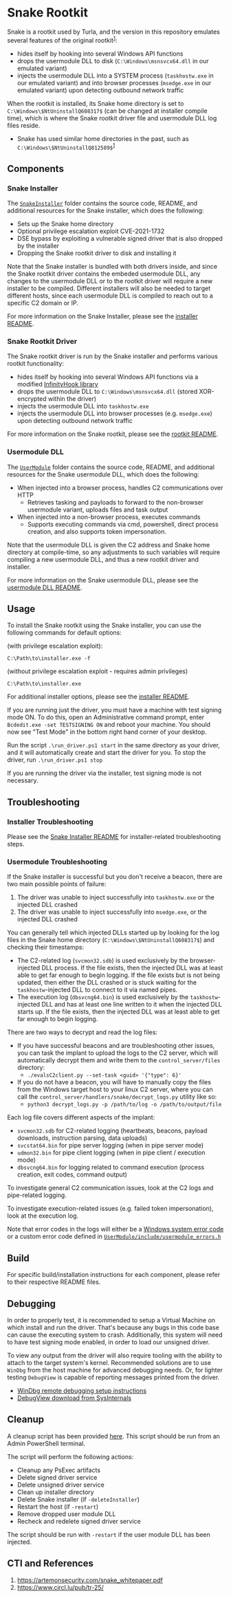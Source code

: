# Snake Rootkit
Snake is a rootkit used by Turla, and the version in this repository emulates several features of the original rootkit<sup>[1](https://artemonsecurity.com/snake_whitepaper.pdf)</sup>:
- hides itself by hooking into several Windows API functions
- drops the usermodule DLL to disk (`C:\Windows\msnsvcx64.dll` in our emulated variant)
- injects the usermodule DLL into a SYSTEM process (`taskhostw.exe` in our emulated variant) and into browser processes (`msedge.exe` in our emulated variant) upon detecting outbound network traffic

When the rootkit is installed, its Snake home directory is set to `C:\Windows\$NtUninstallQ608317$` (can be changed at installer compile time), which is where the Snake rootkit driver file and usermodule DLL log files reside.
  - Snake has used similar home directories in the past, such as `C:\Windows\$NtUninstallQ812589$`<sup>[1](https://artemonsecurity.com/snake_whitepaper.pdf)</sup>

## Components

### Snake Installer
The [`SnakeInstaller`](./SnakeInstaller/) folder contains the source code, README, and additional resources for the Snake installer, which does the following:
- Sets up the Snake home directory
- Optional privilege escalation exploit CVE-2021-1732
- DSE bypass by exploiting a vulnerable signed driver that is also dropped by the installer
- Dropping the Snake rootkit driver to disk and installing it

Note that the Snake installer is bundled with both drivers inside, and since the Snake rootkit driver contains the embeded usermodule DLL, any changes to the usermodule DLL or to the rootkit driver will require a new installer to be compiled. Different installers will also be needed to target different hosts, since each usermodule DLL is compiled to reach out to a specific C2 domain or IP.

For more information on the Snake Installer, please see the [installer README](./SnakeInstaller/README.md).

### Snake Rootkit Driver
The Snake rootkit driver is run by the Snake installer and performs various rootkit functionality:
- hides itself by hooking into several Windows API functions via a modified [InfinityHook library](./SnakeDriver/libinfinityhook/README.md)
- drops the usermodule DLL to `C:\Windows\msnsvcx64.dll` (stored XOR-encrypted within the driver)
- injects the usermodule DLL into `taskhostw.exe`
- injects the usermodule DLL into browser processes (e.g. `msedge.exe`) upon detecting outbound network traffic

For more information on the Snake rootkit, please see the [rootkit README](./SnakeDriver/README.md).

### Usermodule DLL
The [`UserModule`](./UserModule/) folder contains the source code, README, and additional resources for the Snake usermodule DLL, which does the following:
- When injected into a browser process, handles C2 communications over HTTP
  - Retrieves tasking and payloads to forward to the non-browser usermodule variant, uploads files and task output
- When injected into a non-browser process, executes commands
  - Supports executing commands via cmd, powershell, direct process creation, and also supports token impersonation.
  
Note that the usermodule DLL is given the C2 address and Snake home directory at compile-time, so any adjustments to such variables will require compiling a new usermodule DLL, and thus a new rootkit driver and installer.

For more information on the Snake usermodule DLL, please see the [usermodule DLL README](./UserModule/README.md).

## Usage
To install the Snake rootkit using the Snake installer, you can use the following commands for default options:

(with privilege escalation exploit):
```
C:\Path\to\installer.exe -f
```

(without privilege escalation exploit - requires admin privileges)
```
C:\Path\to\installer.exe
```

For additional installer options, please see the [installer README](./SnakeInstaller/README.md).

If you are running just the driver, you must have a machine with test signing mode ON. To do this, open an Administrative command prompt, enter `Bcdedit.exe -set TESTSIGNING ON` and reboot your machine. You should now see "Test Mode" in the bottom right hand corner of your desktop.

Run the script `.\run_driver.ps1 start` in the same directory as your driver, and it will automatically create and start the driver for you. To stop the driver, run `.\run_driver.ps1 stop`

If you are running the driver via the installer, test signing mode is not necessary.

## Troubleshooting

### Installer Troubleshooting
Please see the [Snake Installer README](./SnakeInstaller/README.md#troubleshooting) for installer-related troubleshooting steps.

### Usermodule Troubleshooting
If the Snake installer is successful but you don't receive a beacon, there are two main possible points of failure:
1. The driver was unable to inject successfully into `taskhostw.exe` or the injected DLL crashed
2. The driver was unable to inject successfully into `msedge.exe`, or the injected DLL crashed

You can generally tell which injected DLLs started up by looking for the log files in the Snake home directory (`C:\Windows\$NtUninstallQ608317$`) and checking their timestamps:
- The C2-related log (`svcmon32.sdb`) is used exclusively by the browser-injected DLL process. If the file exists, then the injected DLL was at least able to get far enough to begin logging. If the file exists but is not being updated, then either the DLL crashed or is stuck waiting for the `taskhostw`-injected DLL to connect to it via named pipes.
- The execution log (`dbsvcng64.bin`) is used exclusively by the `taskhostw`-injected DLL and has at least one line written to it when the injected DLL starts up. If the file exists, then the injected DLL was at least able to get far enough to begin logging.

There are two ways to decrypt and read the log files:
- If you have successful beacons and are troubleshooting other issues, you can task the implant to upload the logs to the C2 server, which will automatically decrypt them and write them to the `control_server/files` directory:
    - `./evalsC2client.py --set-task <guid> '{"type": 6}'`
- If you do not have a beacon, you will have to manually copy the files from the Windows target host to your linux C2 server, where you can call the 
`control_server/handlers/snake/decrypt_logs.py` utility like so:
    - `python3 decrypt_logs.py -p /path/to/log -o /path/to/output/file`

Each log file covers different aspects of the implant:
- `svcmon32.sdb` for C2-related logging (heartbeats, beacons, payload downloads, instruction parsing, data uploads)
- `svcstat64.bin` for pipe server logging (when in pipe server mode)
- `udmon32.bin` for pipe client logging (when in pipe client / execution mode)
- `dbsvcng64.bin` for logging related to command execution (process creation, exit codes, command output)

To investigate general C2 communication issues, look at the C2 logs and pipe-related logging.

To investigate execution-related issues (e.g. failed token impersonation), look at the execution log.

Note that error codes in the logs will either be a [Windows system error code](https://learn.microsoft.com/en-us/windows/win32/debug/system-error-codes--0-499-) or a custom error code defined in [`UserModule/include/usermodule_errors.h`](./UserModule/include/usermodule_errors.h)

## Build
For specific build/installation instructions for each component, please refer to their respective README files.

## Debugging
In order to properly test, it is recommended to setup a Virtual Machine on which install and run the driver.
That's because any bugs in this code base can cause the executing system to crash. Additionally, this system
will need to have test signing mode enabled, in order to load our unsigned driver.

To view any output from the driver will also require tooling with the ability to attach to the target system's kernel.
Recommended solutions are to use `WinDbg` from the host machine for advanced debugging needs. Or, for lighter testing
`DebugView` is capable of reporting messages printed from the driver.
- [WinDbg remote debugging setup instructions](https://docs.microsoft.com/en-us/windows-hardware/drivers/debugger/setting-up-network-debugging-of-a-virtual-machine-host)
- [DebugView download from SysInternals](https://docs.microsoft.com/en-us/sysinternals/downloads/debugview)

## Cleanup
A cleanup script has been provided [here](../cleanup/Snake/snake_cleanup.ps1). This script should be
run from an Admin PowerShell terminal.

The script will perform the following actions:
* Cleanup any PsExec artifacts
* Delete signed driver service
* Delete unsigned driver service
* Clean up installer directory
* Delete Snake installer (if `-deleteInstaller`)
* Restart the host (if `-restart`)
* Remove dropped user module DLL
* Recheck and redelete signed driver service

The script should be run with `-restart` if the user module DLL has been injected.

## CTI and References
1. https://artemonsecurity.com/snake_whitepaper.pdf
2. https://www.circl.lu/pub/tr-25/
